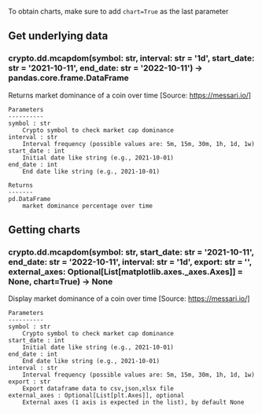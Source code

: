 To obtain charts, make sure to add `chart=True` as the last parameter

## Get underlying data 
### crypto.dd.mcapdom(symbol: str, interval: str = '1d', start_date: str = '2021-10-11', end_date: str = '2022-10-11') -> pandas.core.frame.DataFrame

Returns market dominance of a coin over time
    [Source: https://messari.io/]

    Parameters
    ----------
    symbol : str
        Crypto symbol to check market cap dominance
    interval : str
        Interval frequency (possible values are: 5m, 15m, 30m, 1h, 1d, 1w)
    start_date : int
        Initial date like string (e.g., 2021-10-01)
    end_date : int
        End date like string (e.g., 2021-10-01)

    Returns
    -------
    pd.DataFrame
        market dominance percentage over time

## Getting charts 
### crypto.dd.mcapdom(symbol: str, start_date: str = '2021-10-11', end_date: str = '2022-10-11', interval: str = '1d', export: str = '', external_axes: Optional[List[matplotlib.axes._axes.Axes]] = None, chart=True) -> None

Display market dominance of a coin over time
    [Source: https://messari.io/]

    Parameters
    ----------
    symbol : str
        Crypto symbol to check market cap dominance
    start_date : int
        Initial date like string (e.g., 2021-10-01)
    end_date : int
        End date like string (e.g., 2021-10-01)
    interval : str
        Interval frequency (possible values are: 5m, 15m, 30m, 1h, 1d, 1w)
    export : str
        Export dataframe data to csv,json,xlsx file
    external_axes : Optional[List[plt.Axes]], optional
        External axes (1 axis is expected in the list), by default None
